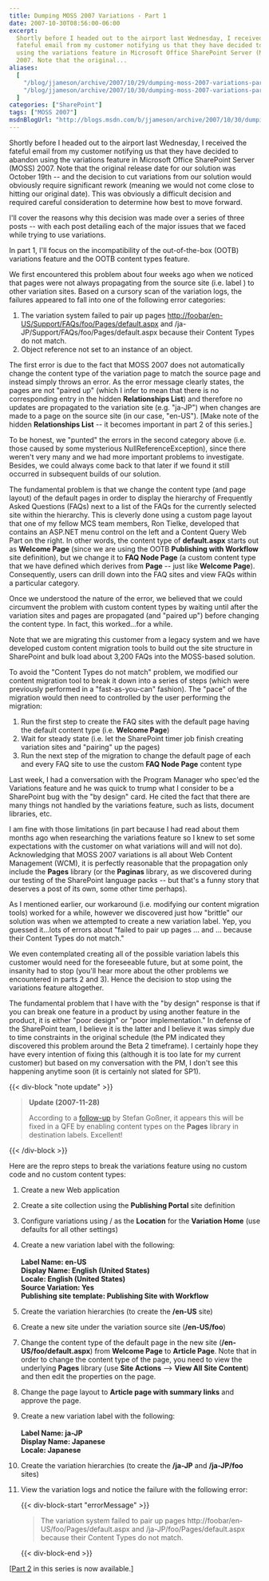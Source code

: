 ```yaml
---
title: Dumping MOSS 2007 Variations - Part 1
date: 2007-10-30T08:56:00-06:00
excerpt:
  Shortly before I headed out to the airport last Wednesday, I received the
  fateful email from my customer notifying us that they have decided to abandon
  using the variations feature in Microsoft Office SharePoint Server (MOSS)
  2007. Note that the original...
aliases:
  [
    "/blog/jjameson/archive/2007/10/29/dumping-moss-2007-variations-part-1.aspx",
    "/blog/jjameson/archive/2007/10/30/dumping-moss-2007-variations-part-1.aspx",
  ]
categories: ["SharePoint"]
tags: ["MOSS 2007"]
msdnBlogUrl: "http://blogs.msdn.com/b/jjameson/archive/2007/10/30/dumping-moss-2007-variations-part-1.aspx"
---
```


Shortly before I headed out to the airport last Wednesday, I received the
fateful email from my customer notifying us that they have decided to abandon
using the variations feature in Microsoft Office SharePoint Server (MOSS) 2007.
Note that the original release date for our solution was October 19th -- and the
decision to cut variations from our solution would obviously require significant
rework (meaning we would not come close to hitting our original date). This was
obviously a difficult decision and required careful consideration to determine
how best to move forward.

I'll cover the reasons why this decision was made over a series of three posts
-- with each post detailing each of the major issues that we faced while trying
to use variations.

In part 1, I'll focus on the incompatibility of the out-of-the-box (OOTB)
variations feature and the OOTB content types feature.

We first encountered this problem about four weeks ago when we noticed that
pages were not always propagating from the source site (i.e. label ) to other
variation sites. Based on a cursory scan of the variation logs, the failures
appeared to fall into one of the following error categories:

1. The variation system failed to pair up pages
   [http://foobar/en-US/Support/FAQs/foo/Pages/default.aspx](http://foobar/en-US/Support/FAQs/foo/bar/Pages/default.aspx)
   and /ja-JP/Support/FAQs/foo/Pages/default.aspx because their Content Types do
   not match.
1. Object reference not set to an instance of an object.

The first error is due to the fact that MOSS 2007 does not automatically change
the content type of the variation page to match the source page and instead
simply throws an error. As the error message clearly states, the pages are not
"paired up" (which I infer to mean that there is no corresponding entry in the
hidden **Relationships List**) and therefore no updates are propagated to the
variation site (e.g. "ja-JP") when changes are made to a page on the source site
(in our case, "en-US"). [Make note of the hidden **Relationships List** -- it
becomes important in part 2 of this series.]

To be honest, we "punted" the errors in the second category above (i.e. those
caused by some mysterious NullReferenceException), since there weren't very many
and we had more important problems to investigate. Besides, we could always come
back to that later if we found it still occurred in subsequent builds of our
solution.

The fundamental problem is that we change the content type (and page layout) of
the default pages in order to display the hierarchy of Frequently Asked
Questions (FAQs) next to a list of the FAQs for the currently selected site
within the hierarchy. This is cleverly done using a custom page layout that one
of my fellow MCS team members, Ron Tielke, developed that contains an ASP.NET
menu control on the left and a Content Query Web Part on the right. In other
words, the content type of **default.aspx** starts out as **Welcome Page**
(since we are using the OOTB **Publishing with Workflow** site definition), but
we change it to **FAQ Node Page** (a custom content type that we have defined
which derives from **Page** -- just like **Welcome Page**). Consequently, users
can drill down into the FAQ sites and view FAQs within a particular category.

Once we understood the nature of the error, we believed that we could circumvent
the problem with custom content types by waiting until after the variation sites
and pages are propagated (and "paired up") before changing the content type. In
fact, this worked...for a while.

Note that we are migrating this customer from a legacy system and we have
developed custom content migration tools to build out the site structure in
SharePoint and bulk load about 3,200 FAQs into the MOSS-based solution.

To avoid the "Content Types do not match" problem, we modified our content
migration tool to break it down into a series of steps (which were previously
performed in a "fast-as-you-can" fashion). The "pace" of the migration would
then need to controlled by the user performing the migration:

1. Run the first step to create the FAQ sites with the default page having the
   default content type (i.e. **Welcome Page**)
1. Wait for steady state (i.e. let the SharePoint timer job finish creating
   variation sites and "pairing" up the pages)
1. Run the next step of the migration to change the default page of each and
   every FAQ site to use the custom **FAQ Node Page** content type

Last week, I had a conversation with the Program Manager who spec'ed the
Variations feature and he was quick to trump what I consider to be a SharePoint
bug with the "by design" card. He cited the fact that there are many things not
handled by the variations feature, such as lists, document libraries, etc.

I am fine with those limitations (in part because I had read about them months
ago when researching the variations feature so I knew to set some expectations
with the customer on what variations will and will not do). Acknowledging that
MOSS 2007 variations is all about Web Content Management (WCM), it is perfectly
reasonable that the propagation only include the **Pages** library (or the
**Paginas** library, as we discovered during our testing of the SharePoint
language packs -- but that's a funny story that deserves a post of its own, some
other time perhaps).

As I mentioned earlier, our workaround (i.e. modifying our content migration
tools) worked for a while, however we discovered just how "brittle" our solution
was when we attempted to create a new variation label. Yep, you guessed
it...lots of errors about "failed to pair up pages ... and ... because their
Content Types do not match."

We even contemplated creating all of the possible variation labels this customer
would need for the foreseeable future, but at some point, the insanity had to
stop (you'll hear more about the other problems we encountered in parts 2 and
3). Hence the decision to stop using the variations feature altogether.

The fundamental problem that I have with the "by design" response is that if you
can break one feature in a product by using another feature in the product, it
is either "poor design" or "poor implementation." In defense of the SharePoint
team, I believe it is the latter and I believe it was simply due to time
constraints in the original schedule (the PM indicated they discovered this
problem around the Beta 2 timeframe). I certainly hope they have every intention
of fixing this (although it is too late for my current customer) but based on my
conversation with the PM, I don't see this happening anytime soon (it is
certainly not slated for SP1).

{{< div-block "note update" >}}

> **Update (2007-11-28)**
>
> According to a
> [follow-up](http://blogs.technet.com/stefan_gossner/archive/2007/11/15/some-comments-on-common-variation-problems.aspx)
> by Stefan Goßner, it appears this will be fixed in a QFE by enabling content
> types on the **Pages** library in destination labels. Excellent!

{{< /div-block >}}

Here are the repro steps to break the variations feature using no custom code
and no custom content types:

1. Create a new Web application
1. Create a site collection using the **Publishing Portal** site definition
1. Configure variations using / as the **Location** for the **Variation Home**
   (use defaults for all other settings)
1. Create a new variation label with the following:\
   \
   **Label Name: en-US\
   Display Name: English (United States)\
   Locale: English (United States)\
   Source Variation: Yes\
   Publishing site template: Publishing Site with Workflow**
1. Create the variation hierarchies (to create the **/en-US** site)
1. Create a new site under the variation source site (**/en-US/foo**)
1. Change the content type of the default page in the new site
   (**/en-US/foo/default.aspx**) from **Welcome Page** to **Article Page**. Note
   that in order to change the content type of the page, you need to view the
   underlying **Pages** library (use **Site Actions** --&gt; **View All Site
   Content**) and then edit the properties on the page.
1. Change the page layout to **Article page with summary links** and approve the
   page.
1. Create a new variation label with the following:\
   \
   **Label Name: ja-JP\
   Display Name: Japanese\
   Locale: Japanese**
1. Create the variation hierarchies (to create the **/ja-JP** and **/ja-JP/foo**
   sites)
1. View the variation logs and notice the failure with the following error:

   {{< div-block-start "errorMessage" >}}

   > The variation system failed to pair up pages
   > http://foobar/en-US/foo/Pages/default.aspx and
   > /ja-JP/foo/Pages/default.aspx because their Content Types do not match.

   {{< div-block-end >}}

[[Part 2](/blog/jjameson/2007/10/31/dumping-moss-2007-variations-part-2) in this
series is now available.]
